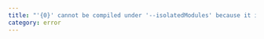 ```yaml
---
title: "'{0}' cannot be compiled under '--isolatedModules' because it is considered a global script file. Add an import, export, or an empty 'export {}' statement to make it a module."
category: error
---
```

